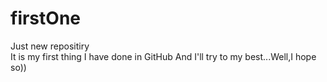 # firstOne
Just new repositiry  
It is my first thing I have done in GitHub
And I'll try to my best...Well,I hope so))
